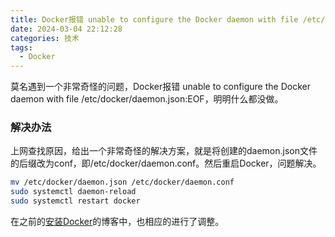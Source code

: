 ```yaml
---
title: Docker报错 unable to configure the Docker daemon with file /etc/docker/daemon.json
date: 2024-03-04 22:12:28
categories: 技术
tags:
  - Docker
---
```


莫名遇到一个非常奇怪的问题，Docker报错 unable to configure the Docker daemon with file /etc/docker/daemon.json:EOF，明明什么都没做。

<!-- more -->

### 解决办法

上网查找原因，给出一个非常奇怪的解决方案，就是将创建的daemon.json文件的后缀改为conf，即/etc/docker/daemon.conf。然后重启Docker，问题解决。

```bash
mv /etc/docker/daemon.json /etc/docker/daemon.conf
sudo systemctl daemon-reload
sudo systemctl restart docker
```

在之前的[安装Docker](https://nustarain.gitee.io/2023/10/30/DockerInit/)的博客中，也相应的进行了调整。